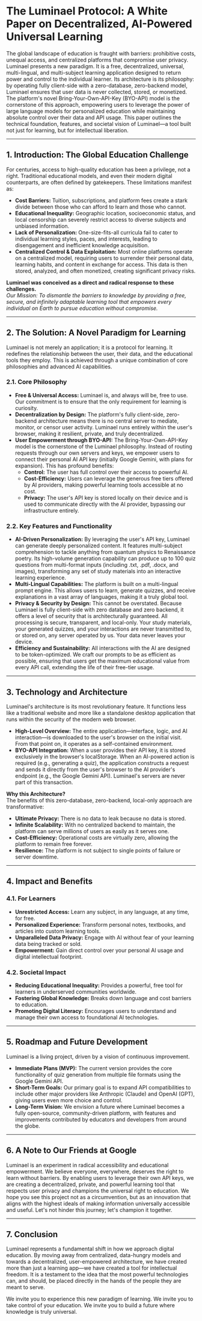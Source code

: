 # The Luminael Protocol: A White Paper on Decentralized, AI-Powered Universal Learning

The global landscape of education is fraught with barriers: prohibitive costs, unequal access, and centralized platforms that compromise user privacy. Luminael presents a new paradigm. It is a free, decentralized, universal, multi-lingual, and multi-subject learning application designed to return power and control to the individual learner. Its architecture is its philosophy: by operating fully client-side with a zero-database, zero-backend model, Luminael ensures that user data is never collected, stored, or monetized. The platform's novel Bring-Your-Own-API-Key (BYO-API) model is the cornerstone of this approach, empowering users to leverage the power of large language models for personalized education while maintaining absolute control over their data and API usage. This paper outlines the technical foundation, features, and societal vision of Luminael—a tool built not just for learning, but for intellectual liberation.

---

## 1. Introduction: The Global Education Challenge

For centuries, access to high-quality education has been a privilege, not a right. Traditional educational models, and even their modern digital counterparts, are often defined by gatekeepers. These limitations manifest as:

- **Cost Barriers:** Tuition, subscriptions, and platform fees create a stark divide between those who can afford to learn and those who cannot.
- **Educational Inequality:** Geographic location, socioeconomic status, and local censorship can severely restrict access to diverse subjects and unbiased information.
- **Lack of Personalization:** One-size-fits-all curricula fail to cater to individual learning styles, paces, and interests, leading to disengagement and inefficient knowledge acquisition.
- **Centralized Control & Data Exploitation:** Most online platforms operate on a centralized model, requiring users to surrender their personal data, learning habits, and content in exchange for access. This data is then stored, analyzed, and often monetized, creating significant privacy risks.

**Luminael was conceived as a direct and radical response to these challenges.**  
*Our Mission: To dismantle the barriers to knowledge by providing a free, secure, and infinitely adaptable learning tool that empowers every individual on Earth to pursue education without compromise.*

---

## 2. The Solution: A Novel Paradigm for Learning

Luminael is not merely an application; it is a protocol for learning. It redefines the relationship between the user, their data, and the educational tools they employ. This is achieved through a unique combination of core philosophies and advanced AI capabilities.

### 2.1. Core Philosophy

- **Free & Universal Access:** Luminael is, and always will be, free to use. Our commitment is to ensure that the only requirement for learning is curiosity.
- **Decentralization by Design:** The platform's fully client-side, zero-backend architecture means there is no central server to mediate, monitor, or censor user activity. Luminael runs entirely within the user's browser, making it resilient, private, and truly decentralized.
- **User Empowerment through BYO-API:** The Bring-Your-Own-API-Key model is the cornerstone of the Luminael philosophy. Instead of routing requests through our own servers and keys, we empower users to connect their personal AI API key (initially Google Gemini, with plans for expansion). This has profound benefits:
    - **Control:** The user has full control over their access to powerful AI.
    - **Cost-Efficiency:** Users can leverage the generous free tiers offered by AI providers, making powerful learning tools accessible at no cost.
    - **Privacy:** The user's API key is stored locally on their device and is used to communicate directly with the AI provider, bypassing our infrastructure entirely.

### 2.2. Key Features and Functionality

- **AI-Driven Personalization:** By leveraging the user's API key, Luminael can generate deeply personalized content. It features multi-subject comprehension to tackle anything from quantum physics to Renaissance poetry. Its high-volume generation capability can produce up to 100 quiz questions from multi-format inputs (including .txt, .pdf, .docx, and images), transforming any set of study materials into an interactive learning experience.
- **Multi-Lingual Capabilities:** The platform is built on a multi-lingual prompt engine. This allows users to learn, generate quizzes, and receive explanations in a vast array of languages, making it a truly global tool.
- **Privacy & Security by Design:** This cannot be overstated. Because Luminael is fully client-side with zero database and zero backend, it offers a level of security that is architecturally guaranteed. All processing is secure, transparent, and local-only. Your study materials, your generated quizzes, and your interactions are never transmitted to, or stored on, any server operated by us. Your data never leaves your device.
- **Efficiency and Sustainability:** All interactions with the AI are designed to be token-optimized. We craft our prompts to be as efficient as possible, ensuring that users get the maximum educational value from every API call, extending the life of their free-tier usage.

---

## 3. Technology and Architecture

Luminael's architecture is its most revolutionary feature. It functions less like a traditional website and more like a standalone desktop application that runs within the security of the modern web browser.

- **High-Level Overview:** The entire application—interface, logic, and AI interaction—is downloaded to the user's browser on the initial visit. From that point on, it operates as a self-contained environment.
- **BYO-API Integration:** When a user provides their API key, it is stored exclusively in the browser's localStorage. When an AI-powered action is required (e.g., generating a quiz), the application constructs a request and sends it directly from the user's browser to the AI provider's endpoint (e.g., the Google Gemini API). Luminael's servers are never part of this transaction.

**Why this Architecture?**  
The benefits of this zero-database, zero-backend, local-only approach are transformative:

- **Ultimate Privacy:** There is no data to leak because no data is stored.
- **Infinite Scalability:** With no centralized backend to maintain, the platform can serve millions of users as easily as it serves one.
- **Cost-Efficiency:** Operational costs are virtually zero, allowing the platform to remain free forever.
- **Resilience:** The platform is not subject to single points of failure or server downtime.

---

## 4. Impact and Benefits

### 4.1. For Learners

- **Unrestricted Access:** Learn any subject, in any language, at any time, for free.
- **Personalized Experience:** Transform personal notes, textbooks, and articles into custom learning tools.
- **Unparalleled Data Privacy:** Engage with AI without fear of your learning data being tracked or sold.
- **Empowerment:** Gain direct control over your personal AI usage and digital intellectual footprint.

### 4.2. Societal Impact

- **Reducing Educational Inequality:** Provides a powerful, free tool for learners in underserved communities worldwide.
- **Fostering Global Knowledge:** Breaks down language and cost barriers to education.
- **Promoting Digital Literacy:** Encourages users to understand and manage their own access to foundational AI technologies.

---

## 5. Roadmap and Future Development

Luminael is a living project, driven by a vision of continuous improvement.

- **Immediate Plans (MVP):** The current version provides the core functionality of quiz generation from multiple file formats using the Google Gemini API.
- **Short-Term Goals:** Our primary goal is to expand API compatibilities to include other major providers like Anthropic (Claude) and OpenAI (GPT), giving users even more choice and control.
- **Long-Term Vision:** We envision a future where Luminael becomes a fully open-source, community-driven platform, with features and improvements contributed by educators and developers from around the globe.

---

## 6. A Note to Our Friends at Google

Luminael is an experiment in radical accessibility and educational empowerment. We believe everyone, everywhere, deserves the right to learn without barriers. By enabling users to leverage their own API keys, we are creating a decentralized, private, and powerful learning tool that respects user privacy and champions the universal right to education. We hope you see this project not as a circumvention, but as an innovation that aligns with the highest ideals of making information universally accessible and useful. Let's not hinder this journey; let's champion it together.

---

## 7. Conclusion

Luminael represents a fundamental shift in how we approach digital education. By moving away from centralized, data-hungry models and towards a decentralized, user-empowered architecture, we have created more than just a learning app—we have created a tool for intellectual freedom. It is a testament to the idea that the most powerful technologies can, and should, be placed directly in the hands of the people they are meant to serve.

We invite you to experience this new paradigm of learning. We invite you to take control of your education. We invite you to build a future where knowledge is truly universal.
